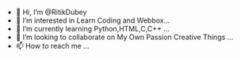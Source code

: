 - 👋 Hi, I’m @RitikDubey
- 👀 I’m interested in Learn Coding and Webbox...
- 🌱 I’m currently learning Python,HTML,C,C++ ...
- 💞️ I’m looking to collaborate on My Own Passion Creative Things  ...
- 📫 How to reach me ...

<!---
Ritik4038/Ritik4038 is a ✨ special ✨ repository because its `README.md` (this file) appears on your GitHub profile.
You can click the Preview link to take a look at your changes.
--->
